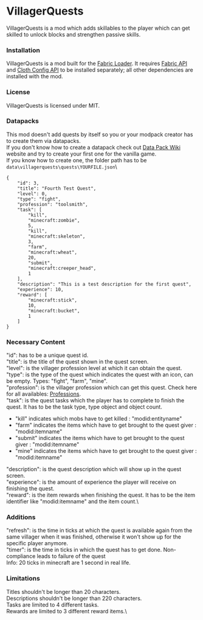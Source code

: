 # VillagerQuests

VillagerQuests is a mod which adds skillables to the player which can get skilled to unlock blocks and strengthen passive
skills.

### Installation

VillagerQuests is a mod built for the [Fabric Loader](https://fabricmc.net/). It
requires [Fabric API](https://www.curseforge.com/minecraft/mc-mods/fabric-api)
and [Cloth Config API](https://www.curseforge.com/minecraft/mc-mods/cloth-config) to be installed separately; all other
dependencies are installed with the mod.

### License

VillagerQuests is licensed under MIT.

### Datapacks

This mod doesn't add quests by itself so you or your modpack creator has to create them via datapacks.\
If you don't know how to create a datapack check out [Data Pack Wiki](https://minecraft.fandom.com/wiki/Data_Pack)
website and try to create your first one for the vanilla game.\
If you know how to create one, the folder path has to be ```data\villagerquests\quests\YOURFILE.json```\

```
{
    "id": 3,
    "title": "Fourth Test Quest",
    "level": 0,
    "type": "fight",
    "profession": "toolsmith",
    "task": [
        "kill",
        "minecraft:zombie",
        5,
        "kill",
        "minecraft:skeleton",
        3,
        "farm",
        "minecraft:wheat",
        20,
        "submit",
        "minecraft:creeper_head",
        1
    ],
    "description": "This is a test description for the first quest",
    "experience": 10,
    "reward": [
        "minecraft:stick",
        10,
        "minecraft:bucket",
        1
    ]
}
```

### Necessary Content

"id": has to be a unique quest id.\
"title": is the title of the quest shown in the quest screen.\
"level": is the villager profession level at which it can obtain the quest.\
"type": is the type of the quest which indicates the quest with an icon, can be empty. Types: "fight", "farm", "mine".\
"profession": is the villager profession which can get this quest. Check here for all availables: [Professions](https://minecraft.fandom.com/wiki/Villager#Professions).  
"task": is the quest tasks which the player has to complete to finish the quest. It has to be the task type, type object and object count.

* "kill" indicates which mobs have to get killed : "modid:entityname"
* "farm" indicates the items which have to get brought to the quest giver : "modid:itemname"
* "submit" indicates the items which have to get brought to the quest giver : "modid:itemname"
* "mine" indicates the items which have to get brought to the quest giver : "modid:itemname"

"description": is the quest description which will show up in the quest screen.\
"experience": is the amount of experience the player will receive on finishing the quest.\
"reward": is the item rewards when finishing the quest. It has to be the item identifier like "modid:itemname" and the item count.\

### Additions

"refresh": is the time in ticks at which the quest is available again from the same villager when it was finished, otherwise it won't show up for the specific player anymore.\
"timer": is the time in ticks in which the quest has to get done. Non-compliance leads to failure of the quest\
Info: 20 ticks in minecraft are 1 second in real life.

### Limitations

Titles shouldn't be longer than 20 characters.\
Descriptions shouldn't be longer than 220 characters.\
Tasks are limited to 4 different tasks.\
Rewards are limited to 3 different reward items.\
